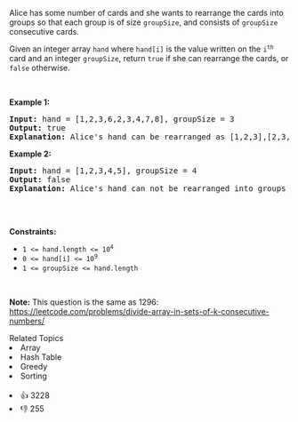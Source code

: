 <p>Alice has some number of cards and she wants to rearrange the cards into groups so that each group is of size <code>groupSize</code>, and consists of <code>groupSize</code> consecutive cards.</p>

<p>Given an integer array <code>hand</code> where <code>hand[i]</code> is the value written on the <code>i<sup>th</sup></code> card and an integer <code>groupSize</code>, return <code>true</code> if she can rearrange the cards, or <code>false</code> otherwise.</p>

<p>&nbsp;</p> 
<p><strong class="example">Example 1:</strong></p>

<pre>
<strong>Input:</strong> hand = [1,2,3,6,2,3,4,7,8], groupSize = 3
<strong>Output:</strong> true
<strong>Explanation:</strong> Alice's hand can be rearranged as [1,2,3],[2,3,4],[6,7,8]
</pre>

<p><strong class="example">Example 2:</strong></p>

<pre>
<strong>Input:</strong> hand = [1,2,3,4,5], groupSize = 4
<strong>Output:</strong> false
<strong>Explanation:</strong> Alice's hand can not be rearranged into groups of 4.

</pre>

<p>&nbsp;</p> 
<p><strong>Constraints:</strong></p>

<ul> 
 <li><code>1 &lt;= hand.length &lt;= 10<sup>4</sup></code></li> 
 <li><code>0 &lt;= hand[i] &lt;= 10<sup>9</sup></code></li> 
 <li><code>1 &lt;= groupSize &lt;= hand.length</code></li> 
</ul>

<p>&nbsp;</p> 
<p><strong>Note:</strong> This question is the same as 1296: <a href="https://leetcode.com/problems/divide-array-in-sets-of-k-consecutive-numbers/" target="_blank">https://leetcode.com/problems/divide-array-in-sets-of-k-consecutive-numbers/</a></p>

<div><div>Related Topics</div><div><li>Array</li><li>Hash Table</li><li>Greedy</li><li>Sorting</li></div></div><br><div><li>👍 3228</li><li>👎 255</li></div>